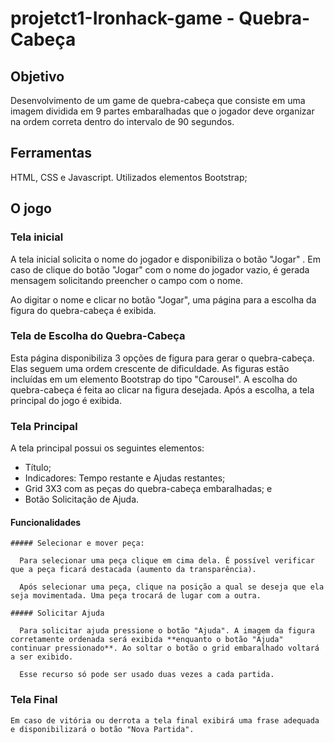 # projetct1-Ironhack-game - Quebra-Cabeça

## Objetivo

  Desenvolvimento de um game de quebra-cabeça que consiste em uma imagem dividida em 9 partes embaralhadas que o jogador deve organizar na ordem correta dentro do intervalo de 90 segundos.
  
## Ferramentas

  HTML, CSS e Javascript.
  Utilizados elementos Bootstrap;

## O jogo

### Tela inicial

  A tela inicial solicita o nome do jogador e disponibiliza o botão "Jogar" . Em caso de clique do botão "Jogar" com o nome do jogador vazio, é gerada mensagem solicitando preencher o campo com o nome.

  Ao digitar o nome e clicar no botão "Jogar", uma página para a escolha da figura do quebra-cabeça é exibida.

### Tela de Escolha do Quebra-Cabeça

  Esta página disponibiliza 3 opções de figura para gerar o quebra-cabeça. Elas seguem uma ordem crescente de dificuldade.
  As figuras estão incluídas em um elemento Bootstrap do tipo "Carousel".
  A escolha do quebra-cabeça é feita ao clicar na figura desejada. Após a escolha, a tela principal do jogo é exibida.

### Tela Principal

  A tela principal possui os seguintes elementos:

  * Título;
  * Indicadores: Tempo restante e Ajudas restantes;
  * Grid 3X3 com as peças do quebra-cabeça embaralhadas; e
  * Botão Solicitação de Ajuda.

  #### Funcionalidades

    ##### Selecionar e mover peça:

      Para selecionar uma peça clique em cima dela. É possível verificar que a peça ficará destacada (aumento da transparência).

      Após selecionar uma peça, clique na posição a qual se deseja que ela seja movimentada. Uma peça trocará de lugar com a outra.

    ##### Solicitar Ajuda

      Para solicitar ajuda pressione o botão "Ajuda". A imagem da figura corretamente ordenada será exibida **enquanto o botão "Ajuda" continuar pressionado**. Ao soltar o botão o grid embaralhado voltará a ser exibido.

      Esse recurso só pode ser usado duas vezes a cada partida.

  ### Tela Final

    Em caso de vitória ou derrota a tela final exibirá uma frase adequada e disponibilizará o botão "Nova Partida".

    







